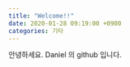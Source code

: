 ```yaml
---
title: "Welcome!!"
date: 2020-01-28 09:19:00 +0900
categories: 기타
---
```

안녕하세요.
Daniel 의 github 입니다.

